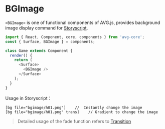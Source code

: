 # BGImage

`<BGImage>` is one of functional components of AVG.js, provides background image display command for [Storyscript](storyscript.md).

```javascript
import { React, Component, core, components } from 'avg-core';
const { Surface, BGImage } = components;

class Game extends Component {
  render() {
    return (
      <Surface>
        <BGImage />
      </Surface>
    );
  }
}
```

Usage in Storyscript：

```storyscript
[bg file="bgimage/h01.png"]    //  Instantly change the image
[bg file="bgimage/h01.png" trans]    // Gradient to change the image
```

> Detailed usage of the fade function refers to [Transition](components-function-transition.md)
